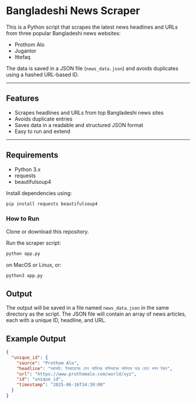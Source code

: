 # Bangladeshi News Scraper

This is a Python script that scrapes the latest news headlines and URLs from three popular Bangladeshi news websites:

- Prothom Alo
- Jugantor
- Ittefaq

The data is saved in a JSON file (`news_data.json`) and avoids duplicates using a hashed URL-based ID.

---

## Features

- Scrapes headlines and URLs from top Bangladeshi news sites
- Avoids duplicate entries
- Saves data in a readable and structured JSON format
- Easy to run and extend

---

## Requirements

- Python 3.x
- requests
- beautifulsoup4

Install dependencies using:

```bash
pip install requests beautifulsoup4
```

### How to Run

Clone or download this repository.

Run the scraper script:

```bash
python app.py
```

on MacOS or Linux, or:

```bash
python3 app.py
```

## Output

The output will be saved in a file named `news_data.json` in the same directory as the script. The JSON file will contain an array of news articles, each with a unique ID, headline, and URL.


## Example Output
```json
{
  "unique_id": {
    "source": "Prothom Alo",
    "headline": "সরাসরি: ইসরায়েলের তেল আবিবের বাসিন্দাদের অবিলম্বে সরে যেতে বলল ইরান",
    "url": "https://www.prothomalo.com/world/xyz",
    "id": "unique_id",
    "timestamp": "2025-06-16T14:30:00"
  }
}
```